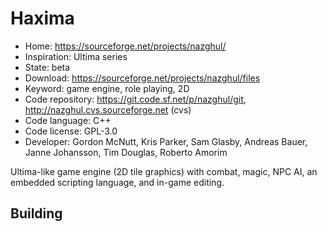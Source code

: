 # Haxima

- Home: https://sourceforge.net/projects/nazghul/
- Inspiration: Ultima series
- State: beta
- Download: https://sourceforge.net/projects/nazghul/files
- Keyword: game engine, role playing, 2D
- Code repository: https://git.code.sf.net/p/nazghul/git, http://nazghul.cvs.sourceforge.net (cvs)
- Code language: C++
- Code license: GPL-3.0
- Developer: Gordon McNutt, Kris Parker, Sam Glasby, Andreas Bauer, Janne Johansson, Tim Douglas, Roberto Amorim

Ultima-like game engine (2D tile graphics) with combat, magic, NPC AI, an embedded scripting language, and in-game editing.

## Building
